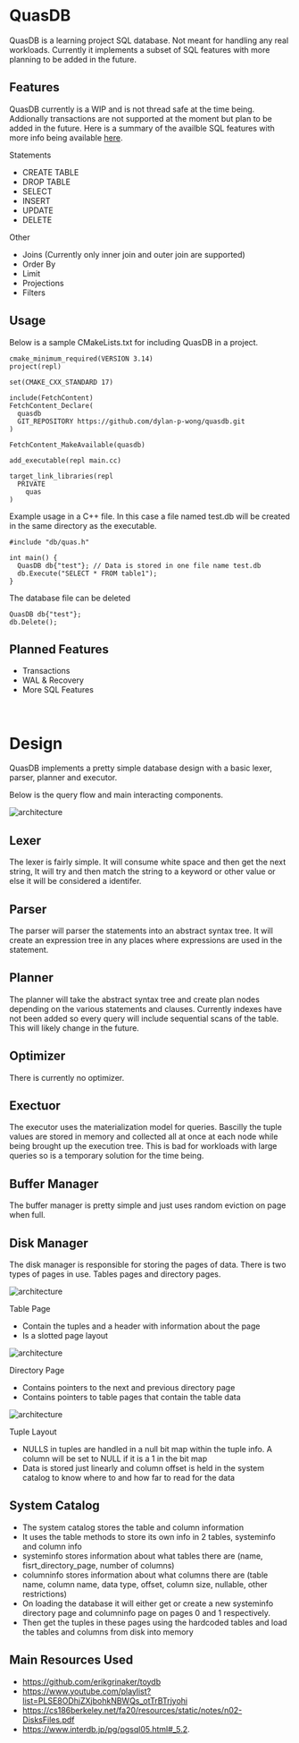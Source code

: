 # QuasDB

QuasDB is a learning project SQL database. Not meant for handling any real workloads. Currently it implements a subset of SQL features with more planning to be added in the future.

## Features

QuasDB currently is a WIP and is not thread safe at the time being. Addionally transactions are not supported at the moment but plan to be added in the future. Here is a summary of the availble SQL features with more info being available [here](https://github.com/dylan-p-wong/quasdb/blob/master/docs/sql.md).

Statements
- CREATE TABLE
- DROP TABLE
- SELECT
- INSERT
- UPDATE
- DELETE

Other
- Joins (Currently only inner join and outer join are supported)
- Order By
- Limit
- Projections
- Filters

## Usage

Below is a sample CMakeLists.txt for including QuasDB in a project.
```
cmake_minimum_required(VERSION 3.14)
project(repl)

set(CMAKE_CXX_STANDARD 17)

include(FetchContent)
FetchContent_Declare(
  quasdb
  GIT_REPOSITORY https://github.com/dylan-p-wong/quasdb.git
)

FetchContent_MakeAvailable(quasdb)

add_executable(repl main.cc)

target_link_libraries(repl
  PRIVATE
    quas
)

```
Example usage in a C++ file. In this case a file named test.db will be created in the same directory as the executable.
```
#include "db/quas.h"

int main() {
  QuasDB db{"test"}; // Data is stored in one file name test.db
  db.Execute("SELECT * FROM table1");
}

```
The database file can be deleted
```
QuasDB db{"test"};
db.Delete();
```

## Planned Features
- Transactions
- WAL & Recovery
- More SQL Features

&nbsp;

# Design

QuasDB implements a pretty simple database design with a basic lexer, parser, planner and executor.

Below is the query flow and main interacting components.

![architecture](images/architecture.png)

## Lexer

The lexer is fairly simple. It will consume white space and then get the next string, It will try and then match the string to a keyword or other value or else it will be considered a identifer.

## Parser

The parser will parser the statements into an abstract syntax tree. It will create an expression tree in any places where expressions are used in the statement.

## Planner

The planner will take the abstract syntax tree and create plan nodes depending on the various statements and clauses. Currently indexes have not been added so every query will include sequential scans of the table. This will likely change in the future.

## Optimizer

There is currently no optimizer.

## Exectuor

The executor uses the materialization model for queries. Bascilly the tuple values are stored in memory and collected all at once at each node while being brought up the execution tree. This is bad for workloads with large queries so is a temporary solution for the time being.

## Buffer Manager

The buffer manager is pretty simple and just uses random eviction on page when full. 

## Disk Manager

The disk manager is responsible for storing the pages of data. There is two types of pages in use. Tables pages and directory pages.

![architecture](images/pages.png)

Table Page
- Contain the tuples and a header with information about the page
- Is a slotted page layout 

![architecture](images/table_page.png)

Directory Page
- Contains pointers to the next and previous directory page
- Contains pointers to table pages that contain the table data

![architecture](images/directory_page.png)

Tuple Layout
- NULLS in tuples are handled in a null bit map within the tuple info. A column will be set to NULL if it is a 1 in the bit map
- Data is stored just linearly and column offset is held in the system catalog to know where to and how far to read for the data

## System Catalog
- The system catalog stores the table and column information
- It uses the table methods to store its own info in 2 tables, systeminfo and column info
- systeminfo stores information about what tables there are (name, fisrt_directory_page, number of columns)
- columninfo stores information about what columns there are (table name, column name, data type, offset, column size, nullable, other restrictions)
- On loading the database it will either get or create a new systeminfo directory page and columninfo page on pages 0 and 1 respectively.
- Then get the tuples in these pages using the hardcoded tables and load the tables and columns from disk into memory

## Main Resources Used

- https://github.com/erikgrinaker/toydb
- https://www.youtube.com/playlist?list=PLSE8ODhjZXjbohkNBWQs_otTrBTrjyohi
- https://cs186berkeley.net/fa20/resources/static/notes/n02-DisksFiles.pdf
- https://www.interdb.jp/pg/pgsql05.html#_5.2.
  